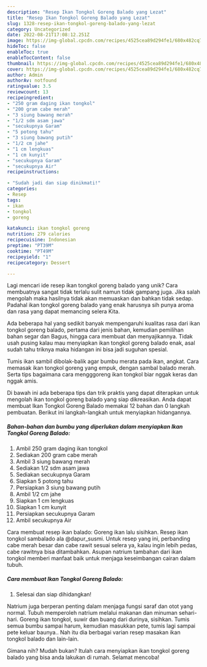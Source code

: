 ```yaml
---
description: "Resep Ikan Tongkol Goreng Balado yang Lezat"
title: "Resep Ikan Tongkol Goreng Balado yang Lezat"
slug: 1328-resep-ikan-tongkol-goreng-balado-yang-lezat
category: Uncategorized
date: 2022-08-21T17:08:12.251Z
image: https://img-global.cpcdn.com/recipes/4525cea89d294fe1/680x482cq70/ikan-tongkol-goreng-balado-foto-resep-utama.jpg
hideToc: false
enableToc: true
enableTocContent: false
thumbnail: https://img-global.cpcdn.com/recipes/4525cea89d294fe1/680x482cq70/ikan-tongkol-goreng-balado-foto-resep-utama.jpg
cover: https://img-global.cpcdn.com/recipes/4525cea89d294fe1/680x482cq70/ikan-tongkol-goreng-balado-foto-resep-utama.jpg
author: Admin
authorAv: notfound
ratingvalue: 3.5
reviewcount: 13
recipeingredient:
- "250 gram daging ikan tongkol"
- "200 gram cabe merah"
- "3 siung bawang merah"
- "1/2 sdm asam jawa"
- "secukupnya Garam"
- "5 potong tahu"
- "3 siung bawang putih"
- "1/2 cm jahe"
- "1 cm lengkuas"
- "1 cm kunyit"
- "secukupnya Garam"
- "secukupnya Air"
recipeinstructions:

- "Sudah jadi dan siap dinikmati!"
categories:
- Resep
tags:
- ikan
- tongkol
- goreng

katakunci: ikan tongkol goreng 
nutrition: 279 calories
recipecuisine: Indonesian
preptime: "PT39M"
cooktime: "PT49M"
recipeyield: "1"
recipecategory: Dessert

---
```





Lagi mencari ide resep ikan tongkol goreng balado yang unik? Cara membuatnya sangat tidak terlalu sulit namun tidak gampang juga. Jika salah mengolah maka hasilnya tidak akan memuaskan dan bahkan tidak sedap. Padahal ikan tongkol goreng balado yang enak harusnya sih punya aroma dan rasa yang dapat memancing selera Kita.





Ada beberapa hal yang sedikit banyak mempengaruhi kualitas rasa dari ikan tongkol goreng balado, pertama dari jenis bahan, kemudian pemilihan bahan segar dan Bagus, hingga cara membuat dan menyajikannya. Tidak usah pusing kalau mau menyiapkan ikan tongkol goreng balado enak,      asal sudah tahu triknya maka hidangan ini bisa jadi suguhan spesial.














Tumis ikan sambil dibolak-balik agar bumbu merata pada ikan, angkat. Cara memasak ikan tongkol goreng yang empuk, dengan sambal balado merah. Serta tips bagaimana cara mengggoreng ikan tongkol biar nggak keras dan nggak amis.






Di bawah ini ada beberapa tips dan trik praktis yang dapat diterapkan untuk mengolah ikan tongkol goreng balado yang siap dikreasikan. Anda dapat membuat Ikan Tongkol Goreng Balado memakai 12 bahan dan 0 langkah pembuatan. Berikut ini langkah-langkah untuk menyiapkan hidangannya.

<!--inarticleads1-->

##### Bahan-bahan dan bumbu yang diperlukan dalam menyiapkan Ikan Tongkol Goreng Balado:

1. Ambil 250 gram daging ikan tongkol
1. Sediakan 200 gram cabe merah
1. Ambil 3 siung bawang merah
1. Sediakan 1/2 sdm asam jawa
1. Sediakan secukupnya Garam
1. Siapkan 5 potong tahu
1. Persiapkan 3 siung bawang putih
1. Ambil 1/2 cm jahe
1. Siapkan 1 cm lengkuas
1. Siapkan 1 cm kunyit
1. Persiapkan secukupnya Garam
1. Ambil secukupnya Air


Cara membuat resep ikan balado: Goreng ikan lalu sisihkan. Resep ikan tongkol sambalado ala @dapur_susmi. Untuk resep yang ini, perbanding cabe merah besar dan cabe rawit sesuai selera ya, kalau ingin lebih pedas, cabe rawitnya bisa ditambahkan. Asupan natrium tambahan dari ikan tongkol memberi manfaat baik untuk menjaga keseimbangan cairan dalam tubuh. 

<!--inarticleads2-->

##### Cara membuat Ikan Tongkol Goreng Balado:


1. Selesai dan siap dihidangkan!

Natrium juga berperan penting dalam menjaga fungsi saraf dan otot yang normal. Tubuh memperoleh natrium melalui makanan dan minuman sehari-hari. Goreng ikan tongkol, suwir dan buang dari durinya, sisihkan. Tumis semua bumbu sampai harum, kemudian masukkan pete, tumis lagi sampai pete keluar baunya.. Nah itu dia berbagai varian resep masakan ikan tongkol balado dan lain-lain. 

Gimana nih? Mudah bukan? Itulah cara menyiapkan ikan tongkol goreng balado yang bisa anda lakukan di rumah. Selamat mencoba!
